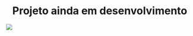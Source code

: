 <h1 align="center">Projeto ainda em desenvolvimento</h1>
<img src="https://github.com/user-attachments/assets/e8d30905-b2f7-4e00-b0b7-ad936e6968e0" align="center"/>
